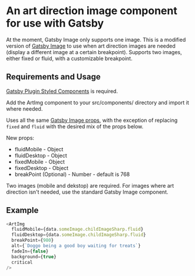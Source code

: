 # An art direction image component for use with Gatsby

At the moment, Gatsby Image only supports one image. This is a modified version of [Gatsby Image](https://www.gatsbyjs.org/packages/gatsby-image/) to use when art direction images are needed (display a different image at a certain breakpoint). Supports two images, either fixed or fluid, with a customizable breakpoint.

## Requirements and Usage

[Gatsby Plugin Styled Components](https://www.gatsbyjs.org/packages/gatsby-plugin-styled-components/) is required.

Add the ArtImg component to your src/components/ directory and import it where needed.

Uses all the same [Gatsby Image props](https://www.gatsbyjs.org/packages/gatsby-image/#gatsby-image-props), with the exception of replacing `fixed` and `fluid` with the desired mix of the props below.

New props:

* fluidMobile - Object
* fluidDesktop - Object
* fixedMobile - Object
* fixedDesktop - Object
* breakPoint (Optional) - Number - default is 768

Two images (mobile and dekstop) are required. For images where art direction isn't needed, use the standard Gatsby Image component.

## Example

```js
<ArtImg
  fluidMobile={data.someImage.childImageSharp.fluid}
  fluidDesktop={data.someImage.childImageSharp.fluid}
  breakPoint={980}
  alt={`Doggo being a good boy waiting for treats`}
  fadeIn={false}
  background={true}
  critical
/>
```